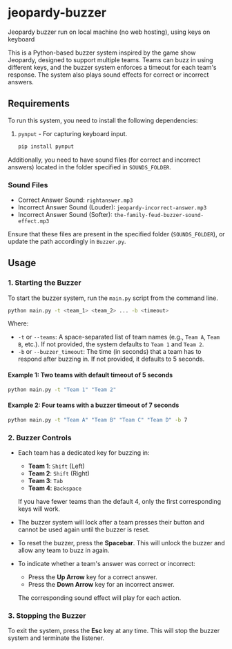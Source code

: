 # jeopardy-buzzer
Jeopardy buzzer run on local machine (no web hosting), using keys on keyboard


This is a Python-based buzzer system inspired by the game show Jeopardy, designed to support multiple teams. Teams can buzz in using different keys, and the buzzer system enforces a timeout for each team's response. The system also plays sound effects for correct or incorrect answers.

## Requirements

To run this system, you need to install the following dependencies:

1. `pynput` - For capturing keyboard input.
   ```bash
   pip install pynput
   ```

Additionally, you need to have sound files (for correct and incorrect answers) located in the folder specified in `SOUNDS_FOLDER`.

### Sound Files

- Correct Answer Sound: `rightanswer.mp3`
- Incorrect Answer Sound (Louder): `jeopardy-incorrect-answer.mp3`
- Incorrect Answer Sound (Softer): `the-family-feud-buzzer-sound-effect.mp3`

Ensure that these files are present in the specified folder (`SOUNDS_FOLDER`), or update the path accordingly in `Buzzer.py`.

## Usage

### 1. Starting the Buzzer

To start the buzzer system, run the `main.py` script from the command line.

```bash
python main.py -t <team_1> <team_2> ... -b <timeout>
```

Where:
- `-t` or `--teams`: A space-separated list of team names (e.g., `Team A`, `Team B`, etc.). If not provided, the system defaults to `Team 1` and `Team 2`.
- `-b` or `--buzzer_timeout`: The time (in seconds) that a team has to respond after buzzing in. If not provided, it defaults to 5 seconds.

#### Example 1: Two teams with default timeout of 5 seconds
```bash
python main.py -t "Team 1" "Team 2"
```

#### Example 2: Four teams with a buzzer timeout of 7 seconds
```bash
python main.py -t "Team A" "Team B" "Team C" "Team D" -b 7
```

### 2. Buzzer Controls

- Each team has a dedicated key for buzzing in:
  - **Team 1**: `Shift` (Left)
  - **Team 2**: `Shift` (Right)
  - **Team 3**: `Tab`
  - **Team 4**: `Backspace`
  
  If you have fewer teams than the default 4, only the first corresponding keys will work.

- The buzzer system will lock after a team presses their button and cannot be used again until the buzzer is reset.
  
- To reset the buzzer, press the **Spacebar**. This will unlock the buzzer and allow any team to buzz in again.

- To indicate whether a team's answer was correct or incorrect:
  - Press the **Up Arrow** key for a correct answer.
  - Press the **Down Arrow** key for an incorrect answer.
  
  The corresponding sound effect will play for each action.

### 3. Stopping the Buzzer

To exit the system, press the **Esc** key at any time. This will stop the buzzer system and terminate the listener.
